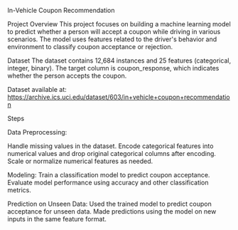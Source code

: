 In-Vehicle Coupon Recommendation

Project Overview
This project focuses on building a machine learning model to predict whether a person will accept a coupon while driving in various scenarios. The model uses features related to the driver's behavior and environment to classify coupon acceptance or rejection.

Dataset
The dataset contains 12,684 instances and 25 features (categorical, integer, binary). The target column is coupon_response, which indicates whether the person accepts the coupon.

Dataset available at: https://archive.ics.uci.edu/dataset/603/in+vehicle+coupon+recommendation

Steps

Data Preprocessing:

Handle missing values in the dataset.
Encode categorical features into numerical values and drop original categorical columns after encoding.
Scale or normalize numerical features as needed.

Modeling:
Train a classification model to predict coupon acceptance.
Evaluate model performance using accuracy and other classification metrics.

Prediction on Unseen Data:
Used the trained model to predict coupon acceptance for unseen data.
Made predictions using the model on new inputs in the same feature format.
